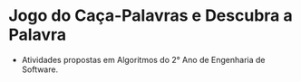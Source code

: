 # Jogo do Caça-Palavras e Descubra a Palavra
- Atividades propostas em Algoritmos do 2° Ano de Engenharia de Software. 